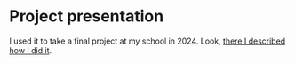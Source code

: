 # Project presentation
I used it to take a final project at my school in 2024. Look, [there I described how I did it](https://docs.google.com/presentation/d/1Ok4utc0aI-28JTU5ocaY9LvaTYu26Kq0MVZbNrPbO_8/edit?usp=sharing).
